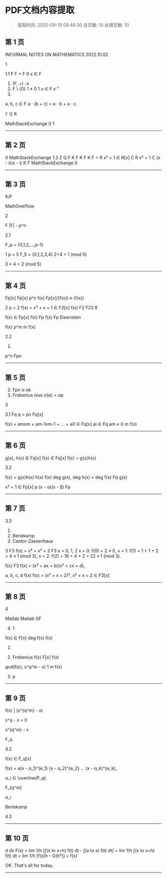 # PDF文档内容提取
> 提取时间: 2025-09-19 08:46:30
> 总页数: 10
> 处理页数: 10

## 第 1 页

INFORMAL NOTES ON
MATHEMATICS
2022.10.02

1

1.1
F
F
+
F
0
x ∈ F
1. (F, +)
-x
2. F \ {0}
1 ≠ 0
1
x ∈ F
x⁻¹
3.
a, b, c ∈ F
a ⋅ (b + c) = a ⋅ b + a ⋅ c.

ℂ
ℚ
ℝ

MathStackExchange
0
1

---

## 第 2 页

0
MathStackExchange
1.2
Z
Q
F
K
F
K
F
K
F = R
x² + 1 ∈ R[x]
C
R
x² + 1
C
(x - i)(x - i)
K
F
MathStackExchange
0

---

## 第 3 页

K/F

MathOverflow

2

F
|F| - p^n

2.1

F_p = {0,1,2,...,p-1}

1 p = 5 F_5 = {0,1,2,3,4} 2+4 = 1 (mod 5)

3 * 4 = 2 (mod 5)

---

## 第 4 页

Fp[x]
Fp[x]
p^n
f(x)
Fp[x]/(f(x))
n
⟨f(x)⟩

2
p = 2
f(x) = x³ + x + 1 ∈ F2[x]
f(x) F2
F23
8

f(x) ∈ Fp[x]
f(x) Fp
f(x)
Fp
Eisenstein

f(x)
p^m
m
f(x)

2.2

1.
p^n
Fpn

---

## 第 5 页

2. Fpn
α
αk
3. Frobenius
nius
σ(α) = αp

3

3.1
Fq
q = pn
Fq[x]

f(x) = amxm + am-1xm-1 + ... + a0 ∈ Fq[x]
ai ∈ Fq
am ≠ 0
m f(x)

---

## 第 6 页

g(x), h(x) ∈ Fq[x]
f(x) ∈ Fq[x]
f(x) = g(x)h(x)

3.2

f(x) = g(x)h(x)
h(x)
f(x)
deg g(x), deg h(x) < deg f(x)
Fq
g(x)

x² + 1 ∈ Fp[x]
p
(x - α)(x - β)
Fp

---

## 第 7 页

3.3

1.
2. Berlekamp
3. Cantor-Zassenhaus

3
F3
f(x) = x⁴ + x² + 2
F3
x = 0, 1, 2
x = 0: f(0) = 2 ≠ 0,
x = 1: f(1) = 1 + 1 + 2 = 4 ≡ 1 (mod 3),
x = 2: f(2) = 16 + 4 + 2 = 22 ≡ 1 (mod 3).

f(x)
F3
f(x) = (x² + ax + b)(x² + cx + d),

a, b, c, d
f(x)
f(x) = (x² + x + 2)²,
x² + x + 2 ∈ F3[x]

---

## 第 8 页

4

Matlab
Matlab
GF

4.  1

f(x) ∈ F[x]
deg f(x)
f(x)

1.

2.  Frobenius f(x) F[x] f(x)

gcd(f(x), x^q^m - x) 1 m f(x)

3.  p

---

## 第 9 页

f(x) | (x^{q^m} - x)

x^q - x = 0

x^{q^m} - x

F_q

4.2

f(x) ∈ F_q[x]

f(x) = a(x - α_1)^{e_1} (x - α_2)^{e_2} ... (x - α_k)^{e_k},

α_i ∈ \overline{F_q}

F_{q^m}

α_i

Berlekamp

4.3

---

## 第 10 页

d
dx
F(x) = lim 1/h [∫(x to x+h) f(t) dt - ∫(a to x) f(t) dt]
= lim 1/h ∫(x to x+h) f(t) dt
= lim 1/h [f(x)h - O(h²)]
= f(x)

OK. That's all for today.

---

